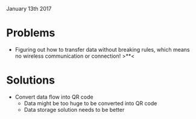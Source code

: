January 13th 2017
# Problems 
- Figuring out how to transfer data without breaking rules, which means no wireless communication or connection! >**<
# Solutions
- Convert data flow into QR code
    - Data might be too huge to be converted into QR code
    - Data storage solution needs to be better